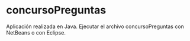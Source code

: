 # concursoPreguntas
Aplicación realizada en Java. 
Ejecutar el archivo concursoPreguntas con NetBeans o con Eclipse. 
